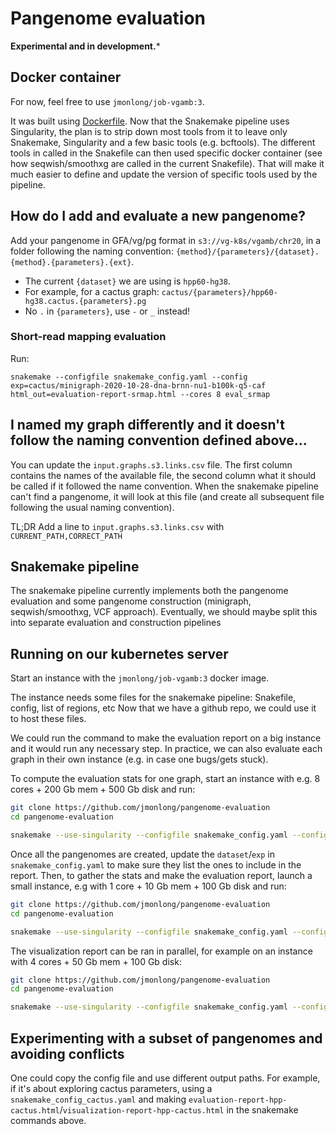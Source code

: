 # Pangenome evaluation

**Experimental and in development.***

## Docker container

For now, feel free to use `jmonlong/job-vgamb:3`.

It was built using [Dockerfile](Dockerfile).
Now that the Snakemake pipeline uses Singularity, the plan is to strip down most tools from it to leave only Snakemake, Singularity and a few basic tools (e.g. bcftools).
The different tools in called in the Snakefile can then used specific docker container (see how seqwish/smoothxg are called in the current Snakefile).
That will make it much easier to define and update the version of specific tools used by the pipeline.

## How do I add and evaluate a new pangenome?

Add your pangenome in GFA/vg/pg format in `s3://vg-k8s/vgamb/chr20`, in a folder following the naming convention: `{method}/{parameters}/{dataset}.{method}.{parameters}.{ext}`.

- The current `{dataset}` we are using is `hpp60-hg38`.
- For example, for a cactus graph: `cactus/{parameters}/hpp60-hg38.cactus.{parameters}.pg`
- No `.` in `{parameters}`, use `-` or `_` instead!

### Short-read mapping evaluation

Run:

```
snakemake --configfile snakemake_config.yaml --config exp=cactus/minigraph-2020-10-28-dna-brnn-nu1-b100k-q5-caf html_out=evaluation-report-srmap.html --cores 8 eval_srmap
```

## I named my graph differently and it doesn't follow the naming convention defined above...

You can update the `input.graphs.s3.links.csv` file.
The first column contains the names of the available file, the second column what it should be called if it followed the name convention. 
When the snakemake pipeline can't find a pangenome, it will look at this file (and create all subsequent file following the usual naming convention).

TL;DR Add a line to `input.graphs.s3.links.csv` with `CURRENT_PATH,CORRECT_PATH`

## Snakemake pipeline

The snakemake pipeline currently implements both the pangenome evaluation and some pangenome construction (minigraph, seqwish/smoothxg, VCF approach).
Eventually, we should maybe split this into separate evaluation and construction pipelines

## Running on our kubernetes server

Start an instance with the `jmonlong/job-vgamb:3` docker image.

The instance needs some files for the snakemake pipeline: Snakefile, config, list of regions, etc
Now that we have a github repo, we could use it to host these files.

We could run the command to make the evaluation report on a big instance and it would run any necessary step.
In practice, we can also evaluate each graph in their own instance (e.g. in case one bugs/gets stuck).

To compute the evaluation stats for one graph, start an instance with e.g. 8 cores + 200 Gb mem + 500 Gb disk and run:

```sh 
git clone https://github.com/jmonlong/pangenome-evaluation
cd pangenome-evaluation

snakemake --use-singularity --configfile snakemake_config.yaml --config exp=cactus/new-cactus-parameters html_out=evaluation-report-temp.html --cores 8 eval_srmap --forcerun eval_srmap
```

Once all the pangenomes are created, update the `dataset`/`exp` in `snakemake_config.yaml` to make sure they list the ones to include in the report.
Then, to gather the stats and make the evaluation report, launch a small instance, e.g with 1 core + 10 Gb mem + 100 Gb disk and run:

```sh
git clone https://github.com/jmonlong/pangenome-evaluation
cd pangenome-evaluation

snakemake --use-singularity --configfile snakemake_config.yaml --config html_out=evaluation-report-hpp.html --cores 1 eval_srmap --forcerun eval_srmap
```

The visualization report can be ran in parallel, for example on an instance with 4 cores + 50 Gb mem + 100 Gb disk:

```sh
git clone https://github.com/jmonlong/pangenome-evaluation
cd pangenome-evaluation

snakemake --use-singularity --configfile snakemake_config.yaml --config viz_html_out=visualization-report-hpp.html --cores 4 viz --forcerun viz
```

## Experimenting with a subset of pangenomes and avoiding conflicts

One could copy the config file and use different output paths.
For example, if it's about exploring cactus parameters, using a `snakemake_config_cactus.yaml` and making `evaluation-report-hpp-cactus.html`/`visualization-report-hpp-cactus.html` in the snakemake commands above.
